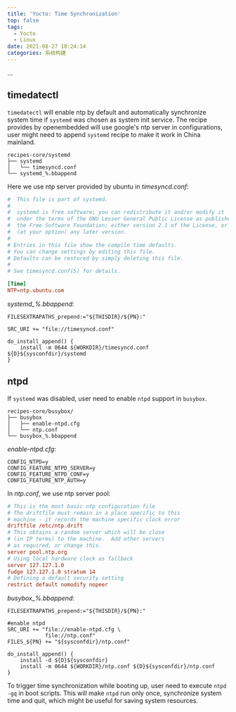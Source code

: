 ```yaml
---
title: 'Yocto: Time Synchronization'
top: false
tags:
  - Yocto
  - Linux
date: 2021-08-27 18:24:14
categories: 系统构建
---
```


...

<!--more-->

## timedatectl

`timedatectl` will enable ntp by default and automatically synchronize system time if `systemd` was chosen as system init service. The recipe provides by openembedded will use google's ntp server in configurations, user might need to append `systemd` recipe to make it work in China mainland.

```
recipes-core/systemd
├── systemd
│   └── timesyncd.conf
└── systemd_%.bbappend

```

Here we use ntp server provided by ubuntu in *timesyncd.conf*:

```conf
#  This file is part of systemd.
#
#  systemd is free software; you can redistribute it and/or modify it
#  under the terms of the GNU Lesser General Public License as published by
#  the Free Software Foundation; either version 2.1 of the License, or
#  (at your option) any later version.
#
# Entries in this file show the compile time defaults.
# You can change settings by editing this file.
# Defaults can be restored by simply deleting this file.
#
# See timesyncd.conf(5) for details.

[Time]
NTP=ntp.ubuntu.com
```

*systemd_%.bbappend*:

```bb
FILESEXTRAPATHS_prepend:="${THISDIR}/${PN}:"

SRC_URI += "file://timesyncd.conf"

do_install_append() {
    install -m 0644 ${WORKDIR}/timesyncd.conf ${D}${sysconfdir}/systemd
}

```

## ntpd

If `systemd` was disabled, user need to enable `ntpd` support in `busybox`.


```
recipes-core/busybox/
├── busybox
│   ├── enable-ntpd.cfg
│   └── ntp.conf
└── busybox_%.bbappend
```

*enable-ntpd.cfg*:

```
CONFIG_NTPD=y
CONFIG_FEATURE_NTPD_SERVER=y
CONFIG_FEATURE_NTPD_CONF=y
CONFIG_FEATURE_NTP_AUTH=y
```

In *ntp.conf*, we use ntp server pool:

```conf
# This is the most basic ntp configuration file
# The driftfile must remain in a place specific to this
# machine - it records the machine specific clock error
driftfile /etc/ntp.drift
# This obtains a random server which will be close
# (in IP terms) to the machine.  Add other servers
# as required, or change this.
server pool.ntp.org
# Using local hardware clock as fallback
server 127.127.1.0
fudge 127.127.1.0 stratum 14
# Defining a default security setting
restrict default nomodify nopeer
```

*busybox_%.bbappend*:

```bb
FILESEXTRAPATHS_prepend:="${THISDIR}/${PN}:"

#enable ntpd
SRC_URI += "file://enable-ntpd.cfg \
            file://ntp.conf"
FILES_${PN} += "${sysconfdir}/ntp.conf"

do_install_append() {
    install -d ${D}${sysconfdir}
    install -m 0644 ${WORKDIR}/ntp.conf ${D}${sysconfdir}/ntp.conf
}

```

To trigger time synchronization while booting up, user need to execute `ntpd -gq` in boot scripts. This will make `ntpd` run only once, synchronize system time and quit, which might be useful for saving system resources.
